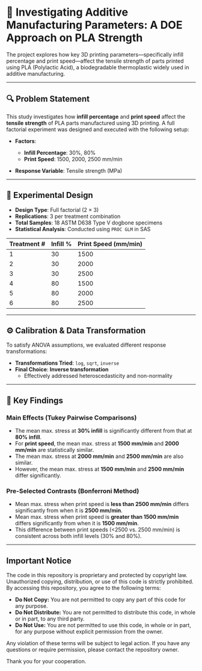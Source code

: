 # 🧵 Investigating Additive Manufacturing Parameters: A DOE Approach on PLA Strength

The project explores how key 3D printing parameters—specifically infill percentage and print speed—affect the tensile strength of parts printed using PLA (Polylactic Acid), a biodegradable thermoplastic widely used in additive manufacturing.

---

## 🔍 Problem Statement

This study investigates how **infill percentage** and **print speed** affect the **tensile strength** of PLA parts manufactured using 3D printing. A full factorial experiment was designed and executed with the following setup:

- **Factors**:
  - **Infill Percentage**: 30%, 80%
  - **Print Speed**: 1500, 2000, 2500 mm/min

- **Response Variable**: Tensile strength (MPa)

---

## 🧪 Experimental Design

- **Design Type**: Full factorial (2 × 3)
- **Replications**: 3 per treatment combination
- **Total Samples**: 18 ASTM D638 Type V dogbone specimens  
- **Statistical Analysis**: Conducted using `PROC GLM` in SAS

| Treatment # | Infill % | Print Speed (mm/min) |
|-------------|----------|----------------------|
| 1           | 30       | 1500                 |
| 2           | 30       | 2000                 |
| 3           | 30       | 2500                 |
| 4           | 80       | 1500                 |
| 5           | 80       | 2000                 |
| 6           | 80       | 2500                 |

---

## ⚙️ Calibration & Data Transformation

To satisfy ANOVA assumptions, we evaluated different response transformations:

- **Transformations Tried**: `log`, `sqrt`, `inverse`
- **Final Choice**: **Inverse transformation**
  - Effectively addressed heteroscedasticity and non-normality

---
## 📌 Key Findings

### Main Effects (Tukey Pairwise Comparisons)
- The mean max. stress at **30% infill** is significantly different from that at **80% infill**.
- For **print speed**, the mean max. stress at **1500 mm/min** and **2000 mm/min** are statistically similar.
- The mean max. stress at **2000 mm/min** and **2500 mm/min** are also similar.
- However, the mean max. stress at **1500 mm/min** and **2500 mm/min** differ significantly.

### Pre-Selected Contrasts (Bonferroni Method)
- Mean max. stress when print speed is **less than 2500 mm/min** differs significantly from when it is **2500 mm/min**.
- Mean max. stress when print speed is **greater than 1500 mm/min** differs significantly from when it is **1500 mm/min**.
- This difference between print speeds (<2500 vs. 2500 mm/min) is consistent across both infill levels (30% and 80%).

---
## Important Notice

The code in this repository is proprietary and protected by copyright law. Unauthorized copying, distribution, or use of this code is strictly prohibited. By accessing this repository, you agree to the following terms:

- **Do Not Copy:** You are not permitted to copy any part of this code for any purpose.
- **Do Not Distribute:** You are not permitted to distribute this code, in whole or in part, to any third party.
- **Do Not Use:** You are not permitted to use this code, in whole or in part, for any purpose without explicit permission from the owner.

Any violation of these terms will be subject to legal action. If you have any questions or require permission, please contact the repository owner.

Thank you for your cooperation.
